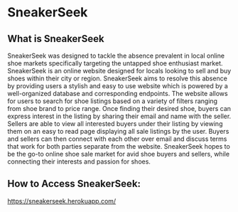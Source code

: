 # SneakerSeek

## What is SneakerSeek

SneakerSeek was designed to tackle the absence prevalent in local online shoe markets specifically targeting the untapped shoe enthusiast market. SneakerSeek is an online website designed for locals looking to sell and buy shoes within their city or region. SneakerSeek aims to resolve this absence by providing users a stylish and easy to use website which is powered by a well-organized database and corresponding endpoints. The website allows for users to search for shoe listings based on a variety of filters ranging from shoe brand to price range. Once finding their desired shoe, buyers can express interest in the listing by sharing their email and name with the seller. Sellers are able to view all interested buyers under their listing by viewing them on an easy to read page displaying all sale listings by the user. Buyers and sellers can then connect with each other over email and discuss terms that work for both parties separate from the website. SneakerSeek hopes to be the go-to online shoe sale market for avid shoe buyers and sellers, while connecting their interests and passion for shoes.

## How to Access SneakerSeek:

https://sneakerseek.herokuapp.com/
